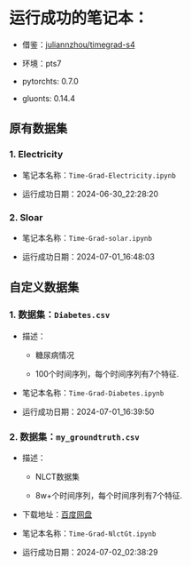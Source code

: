 
# 运行成功的笔记本：
- 借鉴：[juliannzhou/timegrad-s4](https://github.com/juliannzhou/timegrad-s4)

- 环境：pts7

- pytorchts: 0.7.0

- gluonts: 0.14.4



## 原有数据集

### 1. Electricity

- 笔记本名称：`Time-Grad-Electricity.ipynb`

- 运行成功日期：2024-06-30_22:28:20

### 2. Sloar

- 笔记本名称：`Time-Grad-solar.ipynb`

- 运行成功日期：2024-07-01_16:48:03


## 自定义数据集

### 1. 数据集：`Diabetes.csv`

- 描述：

    - 糖尿病情况

    - 100个时间序列，每个时间序列有7个特征.

- 笔记本名称：`Time-Grad-Diabetes.ipynb`

- 运行成功日期：2024-07-01_16:39:50

### 2. 数据集：`my_groundtruth.csv`

- 描述：

    - NLCT数据集

    - 8w+个时间序列，每个时间序列有7个特征.
- 下载地址：[百度网盘](https://pan.baidu.com/s/1JVlX7kEmTWaKyr-ZMd1R5g?pwd=kv30) 

- 笔记本名称：`Time-Grad-NlctGt.ipynb`

- 运行成功日期：2024-07-02_02:38:29